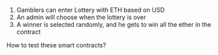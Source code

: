 1. Gamblers can enter Lottery with ETH based on USD
2. An admin will choose when the lottery is over
3. A winner is selected randomly, and he gets to win all the ether in the contract

How to test these smart contracts?

